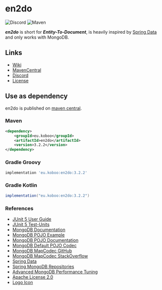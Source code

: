 # en2do

![Discord](https://img.shields.io/discord/1021053609359708211)
![Maven](https://img.shields.io/maven-central/v/eu.koboo/en2do)

**_en2do_** is short for **_Entity-To-Document_**, is heavily inspired
by [Spring Data](https://spring.io/projects/spring-data) and
only works with MongoDB.

## Links

- [Wiki](https://koboo.gitbook.io/en2do/)
- [MavenCentral](https://mvnrepository.com/artifact/eu.koboo/en2do)
- [Discord](https://discord.koboo.eu/)
- [License](LICENSE)

## Use as dependency

en2do is published on [maven central](https://central.sonatype.com/).

### Maven

```xml
<dependency>
    <groupId>eu.koboo</groupId>
    <artifactId>en2do</artifactId>
    <version>3.2.2</version>
</dependency>
```

### Gradle Groovy

```groovy
implementation 'eu.koboo:en2do:3.2.2'
```

### Gradle Kotlin

```groovy
implementation("eu.koboo:en2do:3.2.2")
```

### References

- [JUnit 5 User Guide](https://junit.org/junit5/docs/current/user-guide/)
- [JUnit 5 Test-Units](https://www.baeldung.com/junit-5-test-byField)
- [MongoDB Documentation](https://www.mongodb.com/docs/manual/introduction/)
- [MongoDB POJO Example](https://www.mongodb.com/developer/languages/java/java-mapping-pojos/)
- [MongoDB POJO Documentation](https://mongodb.github.io/mongo-java-driver/3.5/bson/pojos/)
- [MongoDB Default POJO Codec](https://github.com/mongodb/mongo-java-driver/tree/master/bson/src/main/org/bson/codecs)
- [MongoDB MapCodec GitHub](https://github.com/benjamonnguyen/mongodb-bson-codec)
- [MongoDB MapCodec StackOverflow](https://stackoverflow.com/questions/67849754/mongodb-mapk-v-codec-maps-must-have-string-keys-fix)
- [Spring Data](https://spring.io/projects/spring-data)
- [Spring MongoDB Repositories](https://docs.spring.io/spring-data/mongodb/docs/1.2.0.RELEASE/reference/html/mongo.repositories.html)
- [Advanced MongoDB Performance Tuning](https://medium.com/idealo-tech-blog/advanced-mongodb-performance-tuning-2ddcd01a27d2)
- [Apache License 2.0](https://www.apache.org/licenses/LICENSE-2.0)
- [Logo Icon](https://dryicons.com/icon/database-file-icon-5853)
